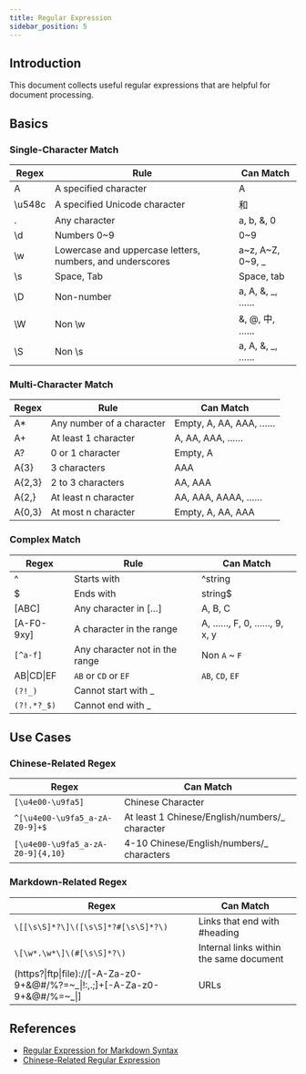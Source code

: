 ```yaml
---
title: Regular Expression
sidebar_position: 5
---
```


## Introduction

This document collects useful regular expressions that are helpful for document processing.

## Basics

### Single-Character Match

| Regex  | Rule                                                      | Can Match         |
| ------ | --------------------------------------------------------- | ----------------- |
| A      | A specified character                                     | A                 |
| \u548c | A specified Unicode character                             | 和                |
| .      | Any character                                             | a, b, &, 0        |
| \d     | Numbers 0~9                                               | 0~9               |
| \w     | Lowercase and uppercase letters, numbers, and underscores | a~z, A~Z, 0~9, \_ |
| \s     | Space, Tab                                                | Space, tab        |
| \D     | Non-number                                                | a, A, &, \_, ……   |
| \W     | Non \w                                                    | &, @, 中, ……      |
| \S     | Non \s                                                    | a, A, &, \_, ……   |

### Multi-Character Match

| Regex  | Rule                      | Can Match             |
| ------ | ------------------------- | --------------------- |
| A\*    | Any number of a character | Empty, A, AA, AAA, …… |
| A+     | At least 1 character      | A, AA, AAA, ……        |
| A?     | 0 or 1 character          | Empty, A              |
| A{3}   | 3 characters              | AAA                   |
| A{2,3} | 2 to 3 characters         | AA, AAA               |
| A{2,}  | At least n character      | AA, AAA, AAAA, ……     |
| A{0,3} | At most n character       | Empty, A, AA, AAA     |

### Complex Match

| Regex       | Rule                           | Can Match                |
| ----------- | ------------------------------ | ------------------------ |
| ^           | Starts with                    | ^string                  |
| $           | Ends with                      | string$                  |
| [ABC]       | Any character in […]           | A, B, C                  |
| [A-F0-9xy]  | A character in the range       | A, ……, F, 0, ……, 9, x, y |
| `[^a-f]`    | Any character not in the range | Non `A` ~ `F`            |
| AB\|CD\|EF  | `AB` or `CD` or `EF`           | `AB`, `CD`, `EF`         |
| `(?!_)`　　 | Cannot start with \_           |                          |
| `(?!.*?_$)` | Cannot end with \_             |                          |

## Use Cases

### Chinese-Related Regex

| Regex                             | Can Match                                       |
| --------------------------------- | ----------------------------------------------- |
| `[\u4e00-\u9fa5]`                 | Chinese Character                               |
| `^[\u4e00-\u9fa5_a-zA-Z0-9]+$`    | At least 1 Chinese/English/numbers/\_ character |
| `[\u4e00-\u9fa5_a-zA-Z0-9]{4,10}` | 4-10 Chinese/English/numbers/\_ characters      |

### Markdown-Related Regex

| Regex                                                                       | Can Match                               |
| --------------------------------------------------------------------------- | --------------------------------------- |
| `\[[\s\S]*?\]\([\s\S]*?#[\s\S]*?\)`                                         | Links that end with #heading            |
| `\[\w*.\w*\]\(#[\s\S]*?\)`                                                  | Internal links within the same document |
| (https?\|ftp\|file)://[-A-Za-z0-9+&@#/%?=~_\|!:,.;]+[-A-Za-z0-9+&@#/%=~_\|] | URLs                                    |

## References

-   [Regular Expression for Markdown Syntax](http://blog.huanghanlian.com/article/5c80b4176f8b011040530140)
-   [Chinese-Related Regular Expression](https://www.jianshu.com/p/8695c2ba8ace)
